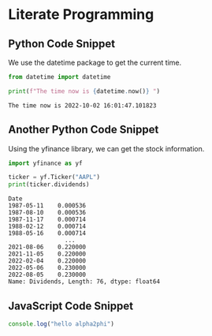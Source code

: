 # Literate Programming

## Python Code Snippet

We use the datetime package to get the current time.

```python
from datetime import datetime

print(f"The time now is {datetime.now()} ")
```

```text
The time now is 2022-10-02 16:01:47.101823
```

## Another Python Code Snippet

Using the yfinance library, we can get the stock information.

```python
import yfinance as yf

ticker = yf.Ticker("AAPL")
print(ticker.dividends)
```

```text
Date
1987-05-11    0.000536
1987-08-10    0.000536
1987-11-17    0.000714
1988-02-12    0.000714
1988-05-16    0.000714
                ...
2021-08-06    0.220000
2021-11-05    0.220000
2022-02-04    0.220000
2022-05-06    0.230000
2022-08-05    0.230000
Name: Dividends, Length: 76, dtype: float64
```

## JavaScript Code Snippet

```javascript
console.log("hello alpha2phi")
```

